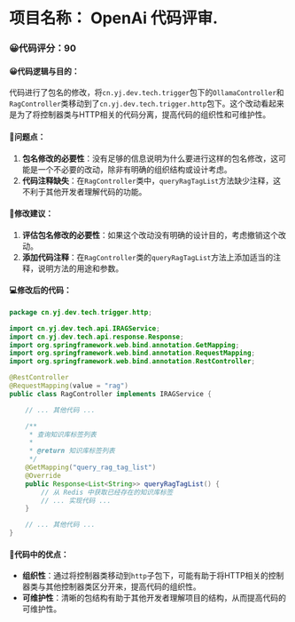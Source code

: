 # 项目名称： OpenAi 代码评审.
### 😀代码评分：90
#### 😀代码逻辑与目的：
代码进行了包名的修改，将`cn.yj.dev.tech.trigger`包下的`OllamaController`和`RagController`类移动到了`cn.yj.dev.tech.trigger.http`包下。这个改动看起来是为了将控制器类与HTTP相关的代码分离，提高代码的组织性和可维护性。

#### 🤔问题点：
1. **包名修改的必要性**：没有足够的信息说明为什么要进行这样的包名修改，这可能是一个不必要的改动，除非有明确的组织结构或设计考虑。
2. **代码注释缺失**：在`RagController`类中，`queryRagTagList`方法缺少注释，这不利于其他开发者理解代码的功能。

#### 🎯修改建议：
1. **评估包名修改的必要性**：如果这个改动没有明确的设计目的，考虑撤销这个改动。
2. **添加代码注释**：在`RagController`类的`queryRagTagList`方法上添加适当的注释，说明方法的用途和参数。

#### 💻修改后的代码：
```java
package cn.yj.dev.tech.trigger.http;

import cn.yj.dev.tech.api.IRAGService;
import cn.yj.dev.tech.api.response.Response;
import org.springframework.web.bind.annotation.GetMapping;
import org.springframework.web.bind.annotation.RequestMapping;
import org.springframework.web.bind.annotation.RestController;

@RestController
@RequestMapping(value = "rag")
public class RagController implements IRAGService {

    // ... 其他代码 ...

    /**
     * 查询知识库标签列表
     * 
     * @return 知识库标签列表
     */
    @GetMapping("query_rag_tag_list")
    @Override
    public Response<List<String>> queryRagTagList() {
        // 从 Redis 中获取已经存在的知识库标签
        // ... 实现代码 ...
    }

    // ... 其他代码 ...
}
```

#### 🌟代码中的优点：
- **组织性**：通过将控制器类移动到`http`子包下，可能有助于将HTTP相关的控制器类与其他控制器类区分开来，提高代码的组织性。
- **可维护性**：清晰的包结构有助于其他开发者理解项目的结构，从而提高代码的可维护性。